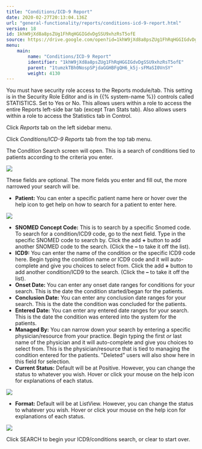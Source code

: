 ```yaml
---
title: "Conditions/ICD-9 Report"
date: 2020-02-27T20:13:04.136Z
url: "general-functionality/reports/conditions-icd-9-report.html"
version: 18
id: 1khW9jXd8a8psZUg1FhRqHGGIGdvDgSSU9xhzRsT5ofE
source: https://drive.google.com/open?id=1khW9jXd8a8psZUg1FhRqHGGIGdvDgSSU9xhzRsT5ofE
menu:
    main:
        name: "Conditions/ICD-9 Report"
        identifier: "1khW9jXd8a8psZUg1FhRqHGGIGdvDgSSU9xhzRsT5ofE"
        parent: "1tumzkTBh0NospSPjdaGGHBFgQH6_k5j-sFMaSI0VnSY"
        weight: 4130
---
```

You must have security role access to the Reports module/tab. This setting is in the Security Role Editor and is in {{% system-name %}} controls called STATISTICS. Set to Yes or No. This allows users within a role to access the entire Reports left-side bar tab (except Tran Stats tab). Also allows users within a role to access the Statistics tab in Control.

Click *Reports* tab on the left sidebar menu.

Click *Conditions/ICD-9 Reports* tab from the top tab menu.

The Condition Search screen will open. This is a search of conditions tied to patients according to the criteria you enter.

![](../../external_files/8a0e6033fb7b3e266b9695b9fb1f852b.png)

These fields are optional. The more fields you enter and fill out, the more narrowed your search will be.

* <strong>Patient:</strong> You can enter a specific patient name here or hover over the help icon to get help on how to search for a patient to enter here.

![](../../external_files/849a65c85bbf4f5633edfa0aa3995706.png)

* <strong>SNOMED Concept Code:</strong> This is to search by a specific Snomed code. To search for a condition/ICD9 code, go to the next field. Type in the specific SNOMED code to search by. Click the add <strong>+</strong> button to add another SNOMED code to the search. (Click the <strong>–</strong> to take it off the list).
* <strong>ICD9:</strong> You can enter the name of the condition or the specific ICD9 code here. Begin typing the condition name or ICD9 code and it will auto-complete and give you choices to select from. Click the add <strong>+</strong> button to add another condition/ICD9 to the search. (Click the <strong>–</strong> to take it off the list).
* <strong>Onset Date:</strong> You can enter any onset date ranges for conditions for your search. This is the date the condition started/began for the patients.
* <strong>Conclusion Date:</strong> You can enter any conclusion date ranges for your search. This is the date the condition was concluded for the patients.
* <strong>Entered Date:</strong> You can enter any entered date ranges for your search. This is the date the condition was entered into the system for the patients.
* <strong>Managed By:</strong> You can narrow down your search by entering a specific physician/resource from your practice. Begin typing the first <em>or</em> last name of the physician and it will auto-complete and give you choices to select from. This is the physician/resource that is tied to managing the condition entered for the patients. "Deleted" users will also show here in this field for selection.
* <strong>Current Status:</strong> Default will be at Positive. However, you can change the status to whatever you wish. Hover or click your mouse on the help icon for explanations of each status.

![](../../external_files/a520126e09beeee6641e6f0cdec74e40.png)

* <strong>Format:</strong> Default will be at ListView. However, you can change the status to whatever you wish. Hover or click your mouse on the help icon for explanations of each status.

![](../../external_files/2b709d59ef10acc7b64dc7b150539d89.png)

Click SEARCH to begin your ICD9/conditions search, or clear to start over.

